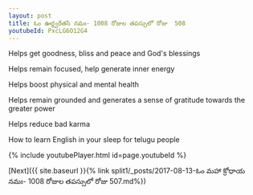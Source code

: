 ```yaml
---
layout: post
title: ఓం ఊర్ధ్వరేతసే నమః- 1008 రోజుల తపస్సులో రోజు  508
youtubeId: PxcLG6O12G4
---
```

 
 
Helps get goodness, bliss and peace and God's blessings
 
Helps remain focused, help generate inner energy 
 
Helps boost physical and mental health 
 
Helps remain grounded and generates a sense of gratitude towards the greater power 
 
Helps reduce bad karma
 
How to learn English in your sleep for telugu people
 
 
 
 


{% include youtubePlayer.html id=page.youtubeId %}
 
[Next]({{ site.baseurl }}{% link split1/_posts/2017-08-13-ఓం మహా క్రోధాయ నమః- 1008 రోజుల తపస్సులో రోజు  507.md%})
 
